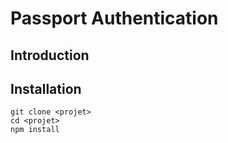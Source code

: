 # Passport Authentication

## Introduction

## Installation

```shell
git clone <projet>
cd <projet>
npm install
```

